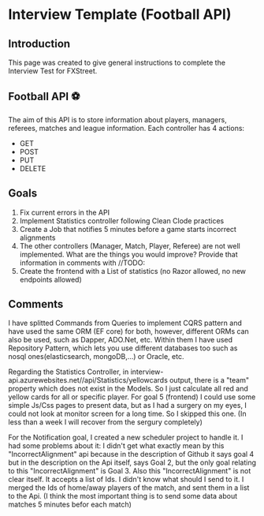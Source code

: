 # Interview Template (Football API)

## Introduction

This page was created to give general instructions to complete the Interview Test for FXStreet. 

## Football API :soccer:

The aim of this API is to store information about players, managers, referees, matches and league information. Each controller has 4 actions:

* GET
* POST
* PUT
* DELETE

## Goals

1. Fix current errors in the API
3. Implement Statistics controller following Clean Clode practices
4. Create a Job that notifies 5 minutes before a game starts incorrect alignments
5. The other controllers (Manager, Match, Player, Referee) are not well implemented. What are the things you would improve? Provide that information in comments with //TODO:
6. Create the frontend with a List of statistics (no Razor allowed, no new endpoints allowed)

## Comments

I have splitted Commands from Queries to implement CQRS pattern and have used the same ORM (EF core) for both, however, different ORMs can also be used, such as Dapper, ADO.Net, etc.
Within them I have used Repository Pattern, which lets you use different databases too such as nosql ones(elasticsearch, mongoDB,...) or Oracle, etc.

Regarding the Statistics Controller, in interview-api.azurewebsites.net//api/Statistics/yellowcards output, there is a "team" property which does not exist in the Models. So I just calculate all red and yellow cards for all or specific player.
For goal 5 (frontend) I could use some simple Js/Css pages to present data, but as I had a surgery on my eyes, I could not look at monitor screen for a long time. So I skipped this one. (In less than a week I will recover from the sergury completely) 

For the Notification goal, I created a new scheduler project to handle it. I had some problems about it: I didn't get what exactly mean by this "IncorrectAlignment" api because in the description of Github it says goal 4 but in the description on the Api itself, says Goal 2, but the only goal relating to this "IncorrectAlignment" is Goal 3. Also this "IncorrectAlignment" is not clear itself. It accepts a list of Ids. I didn't know what should I send to it. I merged the Ids of home/away players of the match, and sent them in a list to the Api. (I think the most important thing is to send some data about matches 5 minutes befor each match) 




